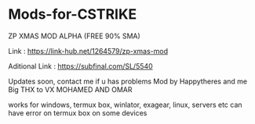 # Mods-for-CSTRIKE

ZP XMAS MOD ALPHA (FREE 90% SMA)

Link : https://link-hub.net/1264579/zp-xmas-mod

Aditional Link : https://subfinal.com/SL/5540

Updates soon, contact me if u has problems
Mod by Happytheres and me
Big THX to VX MOHAMED AND OMAR

works for windows, termux box, winlator, exagear, linux, servers etc
can have error on termux box on some devices
